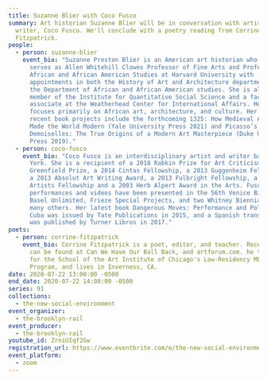 ```yaml
---
title: Suzanne Blier with Coco Fusco
summary: Art historian Suzanne Blier will be in conversation with artist and
  writer, Coco Fusco. We'll conclude with a poetry reading from Corrine
  Fitzpatrick.
people:
  - person: suzanne-blier
    event_bio: "Suzanne Preston Blier is an American art historian who currently
      serves as Allen Whitehill Clowes Professor of Fine Arts and Professor of
      African and African American Studies at Harvard University with
      appointments in both the History of Art and Architecture department and
      the Department of African and African American studies. She is also a
      member of the Institute for Quantitative Social Science and a faculty
      associate at the Weatherhead Center for International Affairs. Her work
      focuses primarily on African art, architecture, and culture. Her most
      recent book projects include the forthcoming 1325: How Medieval Africa
      Made the World Modern (Yale University Press 2021) and Picasso’s
      Demoiselles: The True Origins of a Modern Art Masterpiece (Duke University
      Press 2019)."
  - person: coco-fusco
    event_bio: "Coco Fusco is an interdisciplinary artist and writer based in New
      York. She is a recipient of a 2018 Rabkin Prize for Art Criticism, a 2016
      Greenfield Prize, a 2014 Cintas Fellowship, a 2013 Guggenheim Fellowship,
      a 2013 Absolut Art Writing Award, a 2013 Fulbright Fellowship, a 2012 US
      Artists Fellowship and a 2003 Herb Alpert Award in the Arts. Fusco's
      performances and videos have been presented in the 56th Venice Biennale,
      Basel Unlimited, Frieze Special Projects, and two Whitney Biennials, among
      many others. Her latest book Dangerous Moves: Performance and Politics in
      Cuba was issued by Tate Publications in 2015, and a Spanish translation
      was published by Turner Libros in 2017."
poets:
  - person: corrine-fitzpatrick
    event_bio: Corrine Fitzpatrick is a poet, editor, and teacher. Recent writing
      can be found at Can We Have Our Ball Back, and artforum.com. he teaches
      for the School of the Art Institute of Chicago's Low-Residency MFA
      Program, and lives in Inverness, CA.
date: 2020-07-22 13:00:00 -0500
end_date: 2020-07-22 14:00:00 -0500
series: 91
collections:
  - the-new-social-environment
event_organizer:
  - the-brooklyn-rail
event_producer:
  - the-brooklyn-rail
youtube_id: ZrniUIqf2Gw
registration_url: https://www.eventbrite.com/e/the-new-social-environment-91-suzanne-blier-tickets-113681049078
event_platform:
  - zoom
---
```

